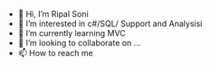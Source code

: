 - 👋 Hi, I’m Ripal Soni
- 👀 I’m interested in c#/SQL/ Support and Analysisi 
- 🌱 I’m currently learning MVC
- 💞️ I’m looking to collaborate on ...
- 📫 How to reach me 

<!---
snrpl1988/snrpl1988 is a ✨ special ✨ repository because its `README.md` (this file) appears on your GitHub profile.
You can click the Preview link to take a look at your changes.
--->
